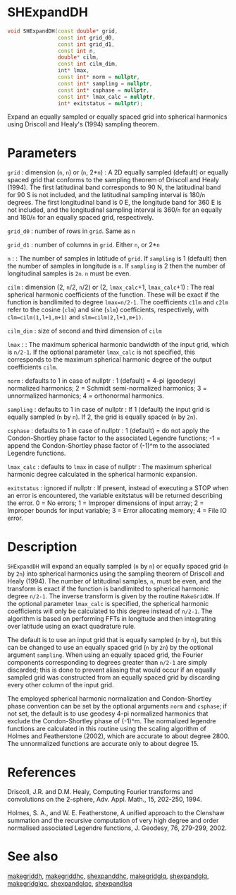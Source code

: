 # SHExpandDH

``` cpp
void SHExpandDH(const double* grid,
                const int grid_d0,
                const int grid_d1,
                const int n,
                double* cilm,
                const int cilm_dim,
                int* lmax,
                const int* norm = nullptr,
                const int* sampling = nullptr,
                const int* csphase = nullptr,
                const int* lmax_calc = nullptr,
                int* exitstatus = nullptr);

```

Expand an equally sampled or equally spaced grid into spherical harmonics using Driscoll and Healy's (1994) sampling theorem.

# Parameters

`grid` : dimension (`n`, `n`) or (`n`, 2\*`n`)
:   A 2D equally sampled (default) or equally spaced grid that conforms to the sampling theorem of Driscoll and Healy (1994). The first latitudinal band corresponds to 90 N, the latitudinal band for 90 S is not included, and the latitudinal sampling interval is 180/`n` degrees. The first longitudinal band is 0 E, the longitude band for 360 E is not included, and the longitudinal sampling interval is 360/`n` for an equally and 180/`n` for an equally spaced grid, respectively.

`grid_d0` : number of rows in `grid`. Same as `n`

`grid_d1` : number of columns in `grid`.  Either `n`, or 2\*`n`

`n` : 
:   The number of samples in latitude of `grid`. If `sampling` is 1 (default) then the number of samples in longitude is `n`. If `sampling` is 2 then the number of longitudinal samples is `2n`. `n` must be even.

`cilm` : dimension (2, `n`/2, `n`/2) or (2, `lmax_calc`+1, `lmax_calc`+1) 
:   The real spherical harmonic coefficients of the function. These will be exact if the function is bandlimited to degree `lmax=n/2-1`. The coefficients `c1lm` and `c2lm` refer to the cosine (`clm`) and sine (`slm`) coefficients, respectively, with `clm=cilm(1,l+1,m+1)` and `slm=cilm(2,l+1,m+1)`.

`cilm_dim` : size of second and third dimension of `cilm`

`lmax` : 
:   The maximum spherical harmonic bandwidth of the input grid, which is `n/2-1`. If the optional parameter `lmax_calc` is not specified, this corresponds to the maximum spherical harmonic degree of the output coefficients `cilm`.

`norm` : defaults to 1 in case of nullptr
:   1 (default) = 4-pi (geodesy) normalized harmonics; 2 = Schmidt semi-normalized harmonics; 3 = unnormalized harmonics; 4 = orthonormal harmonics.

`sampling` : defaults to 1 in case of nullptr
:   If 1 (default) the input grid is equally sampled (`n` by `n`). If 2, the grid is equally spaced (`n` by `2n`).

`csphase` : defaults to 1 in case of nullptr
:   1 (default) = do not apply the Condon-Shortley phase factor to the associated Legendre functions; -1 = append the Condon-Shortley phase factor of (-1)^m to the associated Legendre functions.

`lmax_calc` : defaults to `lmax` in case of nullptr
:   The maximum spherical harmonic degree calculated in the spherical harmonic expansion.

`exitstatus` : ignored if nullptr
:   If present, instead of executing a STOP when an error is encountered, the variable exitstatus will be returned describing the error. 0 = No errors; 1 = Improper dimensions of input array; 2 = Improper bounds for input variable; 3 = Error allocating memory; 4 = File IO error.

# Description

`SHExpandDH` will expand an equally sampled (`n` by `n`) or equally spaced grid (`n` by `2n`) into spherical harmonics using the sampling theorem of Driscoll and Healy (1994). The number of latitudinal samples, `n`, must be even, and the transform is exact if the function is bandlimited to spherical harmonic degree `n/2-1`. The inverse transform is given by the routine `MakeGridDH`. If the optional parameter `lmax_calc` is specified, the spherical harmonic coefficients will only be calculated to this degree instead of `n/2-1`. The algorithm is based on performing FFTs in longitude and then integrating over latitude using an exact quadrature rule.

The default is to use an input grid that is equally sampled (`n` by `n`), but this can be changed to use an equally spaced grid (`n` by `2n`) by the optional argument `sampling`. When using an equally spaced grid, the Fourier components corresponding to degrees greater than `n/2-1` are simply discarded; this is done to prevent aliasing that would occur if an equally sampled grid was constructed from an equally spaced grid by discarding every other column of the input grid.

The employed spherical harmonic normalization and Condon-Shortley phase convention can be set by the optional arguments `norm` and `csphase`; if not set, the default is to use geodesy 4-pi normalized harmonics that exclude the Condon-Shortley phase of (-1)^m. The normalized legendre functions are calculated in this routine using the scaling algorithm of Holmes and Featherstone (2002), which are accurate to about degree 2800. The unnormalized functions are accurate only to about degree 15.

# References

Driscoll, J.R. and D.M. Healy, Computing Fourier transforms and convolutions on the 2-sphere, Adv. Appl. Math., 15, 202-250, 1994.

Holmes, S. A., and W. E. Featherstone, A unified approach to the Clenshaw summation and the recursive computation of very high degree and order normalised associated Legendre functions, J. Geodesy, 76, 279-299, 2002.

# See also

[makegriddh](makegriddh.html), [makegriddhc](makegriddhc.html), [shexpanddhc](shexpanddhc.html), [makegridglq](makegridglq.html), [shexpandglq](shexpandglq.html), [makegridglqc](makegridglqc.html), [shexpandglqc](shexpandglqc.html), [shexpandlsq](shexpandlsq.html)
